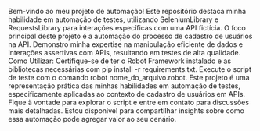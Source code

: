 Bem-vindo ao meu projeto de automação! Este repositório destaca minha habilidade em automação de testes, utilizando SeleniumLibrary e RequestsLibrary para interações específicas com uma API fictícia.
O foco principal deste projeto é a automação do processo de cadastro de usuários na API. Demonstro minha expertise na manipulação eficiente de dados e interações assertivas com APIs, resultando em testes de alta qualidade.
Como Utilizar:
Certifique-se de ter o Robot Framework instalado e as bibliotecas necessárias com pip install -r requirements.txt. Execute o script de teste com o comando robot nome_do_arquivo.robot.
Este projeto é uma representação prática das minhas habilidades em automação de testes, especificamente aplicadas ao contexto de cadastro de usuários em APIs. Fique à vontade para explorar o script e entre em contato para discussões mais detalhadas. Estou disponível para compartilhar insights sobre como essa automação pode agregar valor ao seu cenário.
